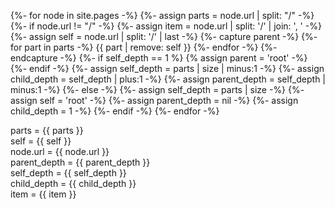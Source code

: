 ---
---

{%- for node in site.pages -%}
{%- assign parts = node.url | split: "/" -%}
{%- if node.url != "/" -%}
{%- assign item = node.url | split: '/' | join: ', ' -%}
{%- assign self = node.url | split: '/' | last -%}
{%- capture parent -%}
  {%- for part in parts -%}
  {{ part | remove: self }}
  {%- endfor -%}
{%- endcapture -%}
{%- if self_depth == 1 %}
{% assign parent = 'root' -%}
{%- endif -%}
{%- assign self_depth = parts | size | minus:1 -%}
{%- assign child_depth = self_depth | plus:1 -%}
{%- assign parent_depth = self_depth | minus:1 -%}
{%- else -%}
{%- assign self_depth = parts | size -%}
{%- assign self = 'root' -%}
{%- assign parent_depth = nil -%}
{%- assign child_depth = 1 -%}
{%- endif -%}
{%- endfor -%}

parts = {{ parts }} <br>
self = {{ self }} <br>
node.url = {{ node.url }} <br>
parent_depth = {{ parent_depth }} <br>
self_depth = {{ self_depth }} <br>
child_depth = {{ child_depth }} <br>
item = {{ item }} <br>


